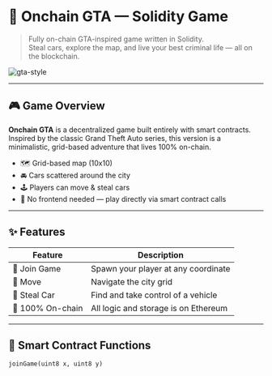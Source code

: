 # 🚗 Onchain GTA — Solidity Game

> Fully on-chain GTA-inspired game written in Solidity.  
> Steal cars, explore the map, and live your best criminal life — all on the blockchain.

![gta-style](https://media.giphy.com/media/xT0xeJpnrWC4XWblEk/giphy.gif)

---

## 🎮 Game Overview

**Onchain GTA** is a decentralized game built entirely with smart contracts. Inspired by the classic Grand Theft Auto series, this version is a minimalistic, grid-based adventure that lives 100% on-chain.

- 🗺️ Grid-based map (10x10)
- 🚘 Cars scattered around the city
- 🕹️ Players can move & steal cars
- 📡 No frontend needed — play directly via smart contract calls

---

## ✨ Features

| Feature         | Description                          |
|----------------|--------------------------------------|
| 🔹 Join Game     | Spawn your player at any coordinate  |
| 🔹 Move          | Navigate the city grid               |
| 🔹 Steal Car     | Find and take control of a vehicle   |
| 🔹 100% On-chain | All logic and storage is on Ethereum |

---

## 🔧 Smart Contract Functions

```solidity
joinGame(uint8 x, uint8 y)
